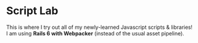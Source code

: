 # Script Lab

This is where I try out all of my newly-learned Javascript scripts & libraries! <br/>
I am using <strong>Rails 6 with Webpacker</strong> (instead of the usual asset pipeline).
